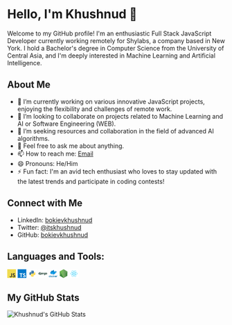 # Hello, I'm Khushnud 👋

Welcome to my GitHub profile! I'm an enthusiastic Full Stack JavaScript Developer currently working remotely for Shylabs, a company based in New York. I hold a Bachelor's degree in Computer Science from the University of Central Asia, and I'm deeply interested in Machine Learning and Artificial Intelligence.

## About Me

- 🌱 I’m currently working on various innovative JavaScript projects, enjoying the flexibility and challenges of remote work.
- 👯 I’m looking to collaborate on projects related to Machine Learning and AI or Software Engineering (WEB).
- 🤔 I’m seeking resources and collaboration in the field of advanced AI algorithms.
- 💬 Feel free to ask me about anything.
- 📫 How to reach me: [Email](mailto:bokiev.khushnud@gmail.com)
- 😄 Pronouns: He/Him
- ⚡ Fun fact: I'm an avid tech enthusiast who loves to stay updated with the latest trends and participate in coding contests!

## Connect with Me

- LinkedIn: [bokievkhushnud](https://www.linkedin.com/in/bokievkhushnud/)
- Twitter: [@itskhushnud](https://twitter.com/itskhushnud)
- GitHub: [bokievkhushnud](https://github.com/bokievkhushnud)

## Languages and Tools:

<code><img height="20" src="https://raw.githubusercontent.com/github/explore/main/topics/javascript/javascript.png"></code>
<code><img height="20" src="https://raw.githubusercontent.com/github/explore/main/topics/typescript/typescript.png"></code>
<code><img height="20" src="https://raw.githubusercontent.com/github/explore/main/topics/python/python.png"></code>
<code><img height="20" src="https://raw.githubusercontent.com/github/explore/main/topics/django/django.png"></code>
<code><img height="20" src="https://raw.githubusercontent.com/github/explore/main/topics/docker/docker.png"></code>
<code><img height="20" src="https://raw.githubusercontent.com/github/explore/main/topics/nodejs/nodejs.png"></code>
<code><img height="20" src="https://raw.githubusercontent.com/github/explore/main/topics/react/react.png"></code>


## My GitHub Stats

![Khushnud's GitHub Stats](https://github-readme-stats.vercel.app/api?username=bokievkhushnud&show_icons=true)

